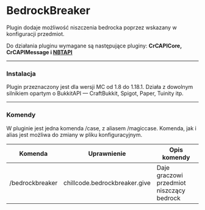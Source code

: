 # BedrockBreaker

Plugin dodaje możliwość niszczenia bedrocka poprzez wskazany w konfiguracji przedmiot.

Do działania pluginu wymagane są następujące pluginy: **CrCAPICore, CrCAPIMessage
i [NBTAPI](https://www.spigotmc.org/resources/nbt-api.7939/)**

___

### Instalacja

Plugin przeznaczony jest dla wersji MC od 1.8 do 1.18.1. Działa z dowolnym silnikiem opartym o BukkitAPI — CraftBukkit,
Spigot, Paper, Tuinity itp.
___

### Komendy

W pluginie jest jedna komenda /case, z aliasem /magiccase. Komenda, jak i alias jest możliwa do zmiany w pliku
konfiguracyjnym.

|     Komenda     |          Uprawnienie          |                  Opis komendy             |
|-----------------|-------------------------------|-------------------------------------------|
|/bedrockbreaker  | chillcode.bedrockbreaker.give | Daje graczowi przedmiot niszczący bedrock |
